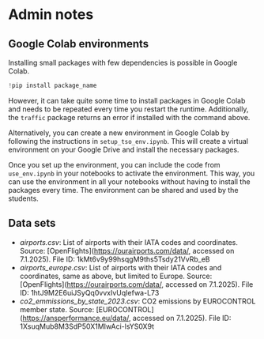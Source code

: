 # Admin notes

## Google Colab environments
Installing small packages with few dependencies is possible in Google Colab.
```python
!pip install package_name
```

However, it can take quite some time to install packages in Google Colab and needs to be repeated every time you restart the runtime. Additionally, the `traffic` package returns an error if installed with the command above.

Alternatively, you can create a new environment in Google Colab by following the instructions in `setup_tso_env.ipynb`. This will create a virtual environment on your Google Drive and install the necessary packages.

Once you set up the environment, you can include the code from `use_env.ipynb` in your notebooks to activate the environment. This way, you can use the environment in all your notebooks without having to install the packages every time. The environment can be shared and used by the students.

## Data sets
- *airports.csv*: List of airports with their IATA codes and coordinates. Source: [OpenFlights](https://ourairports.com/data/, accessed on 7.1.2025). File ID: 1kMt6v9y99hsqgM9ths5Tsdy21VvRb_eB
- *airports_europe.csv*: List of airports with their IATA codes and coordinates, same as above, but limited to Europe. Source: [OpenFlights](https://ourairports.com/data/, accessed on 7.1.2025). File ID: 1htJ9M2E6uiJSyQq0vvxIvUqIefwa-L73
- *co2_emmissions_by_state_2023.csv*: CO2 emissions by EUROCONTROL member state. Source: [EUROCONTROL](https://ansperformance.eu/data/, accessed on 7.1.2025). File ID: 1XsuqMub8M3SdP50X1MIwAci-lsYS0X9t
